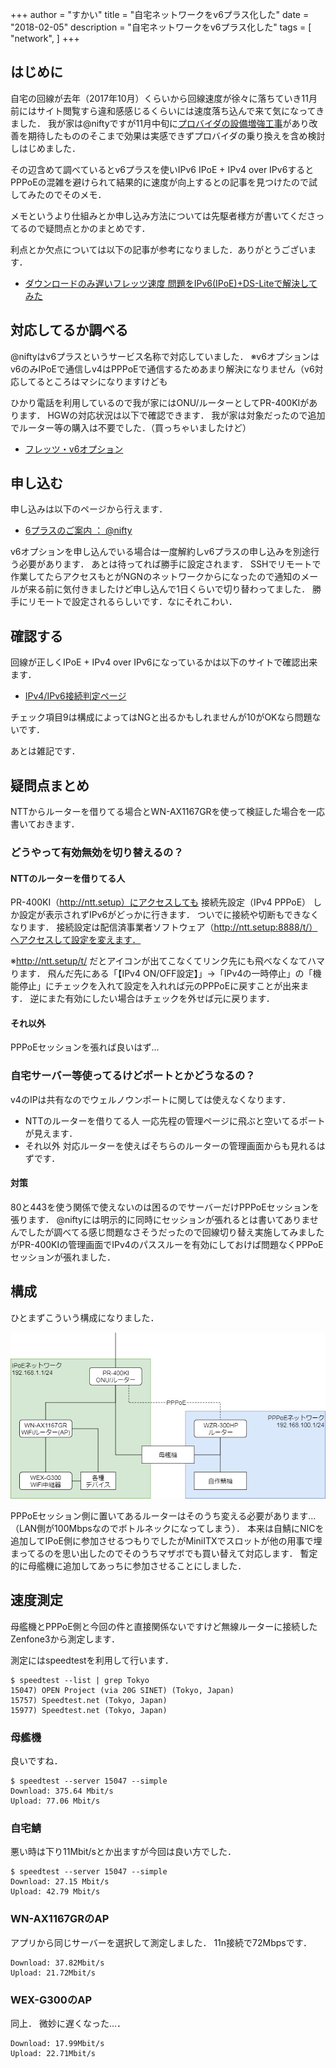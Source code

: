 +++
author = "すかい"
title = "自宅ネットワークをv6プラス化した"
date = "2018-02-05"
description = "自宅ネットワークをv6プラス化した"
tags = [
    "network",
]
+++

## はじめに

自宅の回線が去年（2017年10月）くらいから回線速度が徐々に落ちていき11月前にはサイト閲覧すら違和感感じるくらいには速度落ち込んで来て気になってきました．
我が家は@niftyですが11月中旬に[プロバイダの設備増強工事](http://support.nifty.com/cs/suptopics/detail/170330479146/1.htm)があり改善を期待したもののそこまで効果は実感できずプロバイダの乗り換えを含め検討しはじめました．

その辺含めて調べているとv6プラスを使いIPv6 IPoE + IPv4 over IPv6するとPPPoEの混雑を避けられて結果的に速度が向上するとの記事を見つけたので試してみたのでそのメモ．

メモというより仕組みとか申し込み方法については先駆者様方が書いてくださってるので疑問点とかのまとめです．

利点とか欠点については以下の記事が参考になりました．ありがとうございます．

- [ダウンロードのみ遅いフレッツ速度 問題をIPv6(IPoE)+DS-Liteで解決してみた](http://nasunoblog.blogspot.jp/2016/10/ipv6-ipoe-and-ds-lite.html)

## 対応してるか調べる

@niftyはv6プラスというサービス名称で対応していました．
※v6オプションはv6のみIPoEで通信しv4はPPPoEで通信するためあまり解決になりません（v6対応してるところはマシになりますけども

ひかり電話を利用しているので我が家にはONU/ルーターとしてPR-400KIがあります．
HGWの対応状況は以下で確認できます．
我が家は対象だったので追加でルーター等の購入は不要でした．（買っちゃいましたけど）

- [フレッツ・v6オプション](https://flets.com/customer/tec/v6option/connect/)

## 申し込む

申し込みは以下のページから行えます．

- [6プラスのご案内 ： @nifty](http://csoption.nifty.com/ipv6/)

v6オプションを申し込んでいる場合は一度解約しv6プラスの申し込みを別途行う必要があります．
あとは待ってれば勝手に設定されます．
SSHでリモートで作業してたらアクセスもとがNGNのネットワークからになったので通知のメールが来る前に気付きましたけど申し込んで1日くらいで切り替わってました．
勝手にリモートで設定されるらしいです．なにそれこわい．

## 確認する

回線が正しくIPoE + IPv4 over IPv6になっているかは以下のサイトで確認出来ます．

- [IPv4/IPv6接続判定ページ](http://kiriwake.jpne.co.jp/)

チェック項目9は構成によってはNGと出るかもしれませんが10がOKなら問題ないです．

あとは雑記です．

## 疑問点まとめ

NTTからルーターを借りてる場合とWN-AX1167GRを使って検証した場合を一応書いておきます．

### どうやって有効無効を切り替えるの？

#### NTTのルーターを借りてる人

PR-400KI（http://ntt.setup）にアクセスしても
接続先設定（IPv4 PPPoE）
しか設定が表示されずIPv6がどっかに行きます．
ついでに接続や切断もできなくなります．
接続設定は配信済事業者ソフトウェア（http://ntt.setup:8888/t/）へアクセスして設定を変えます．

※http://ntt.setup/t/ だとアイコンが出てこなくてリンク先にも飛べなくなてハマります．
飛んだ先にある「【IPv4 ON/OFF設定】」->「IPv4の一時停止」の「機能停止」にチェックを入れて設定を入れれば元のPPPoEに戻すことが出来ます．
逆にまた有効にしたい場合はチェックを外せば元に戻ります．

#### それ以外

PPPoEセッションを張れば良いはず…

### 自宅サーバー等使ってるけどポートとかどうなるの？

v4のIPは共有なのでウェルノウンポートに関しては使えなくなります．

- NTTのルーターを借りてる人
一応先程の管理ページに飛ぶと空いてるポートが見えます．
- それ以外
対応ルーターを使えばそちらのルーターの管理画面からも見れるはずです．

#### 対策

80と443を使う関係で使えないのは困るのでサーバーだけPPPoEセッションを張ります．
@niftyには明示的に同時にセッションが張れるとは書いてありませんでしたが調べてる感じ問題なさそうだったので回線切り替え実施してみましたがPR-400KIの管理画面でIPv4のパススルーを有効にしておけば問題なくPPPoEセッションが張れました．

## 構成

ひとまずこういう構成になりました．

![](/images/2018-02-05-001.png)

PPPoEセッション側に置いてあるルーターはそのうち変える必要があります…（LAN側が100Mbpsなのでボトルネックになってしまう）．
本来は自鯖にNICを追加してIPoE側に参加させるつもりでしたがMiniITXでスロットが他の用事で埋まってるのを思い出したのでそのうちマザボでも買い替えて対応します．
暫定的に母艦機に追加してあっちに参加させることにしました．

## 速度測定

母艦機とPPPoE側と今回の件と直接関係ないですけど無線ルーターに接続したZenfone3から測定します．

測定にはspeedtestを利用して行います．

```
$ speedtest --list | grep Tokyo
15047) OPEN Project (via 20G SINET) (Tokyo, Japan)
15757) Speedtest.net (Tokyo, Japan)
15977) Speedtest.net (Tokyo, Japan)
```

### 母艦機

良いですね．

```
$ speedtest --server 15047 --simple
Download: 375.64 Mbit/s
Upload: 77.06 Mbit/s
```

### 自宅鯖

悪い時は下り11Mbit/sとか出ますが今回は良い方でした．

```
$ speedtest --server 15047 --simple
Download: 27.15 Mbit/s
Upload: 42.79 Mbit/s
```

### WN-AX1167GRのAP

アプリから同じサーバーを選択して測定しました．
11n接続で72Mbpsです．

```
Download: 37.82Mbit/s
Upload: 21.72Mbit/s
```

### WEX-G300のAP
同上．
微妙に遅くなった…．

```
Download: 17.99Mbit/s
Upload: 22.71Mbit/s
```
